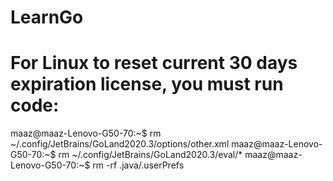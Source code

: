 # LearnGo
# For Linux to reset current 30 days expiration license, you must run code:
maaz@maaz-Lenovo-G50-70:~$ rm ~/.config/JetBrains/GoLand2020.3/options/other.xml
maaz@maaz-Lenovo-G50-70:~$ rm ~/.config/JetBrains/GoLand2020.3/eval/*
maaz@maaz-Lenovo-G50-70:~$ rm -rf .java/.userPrefs
